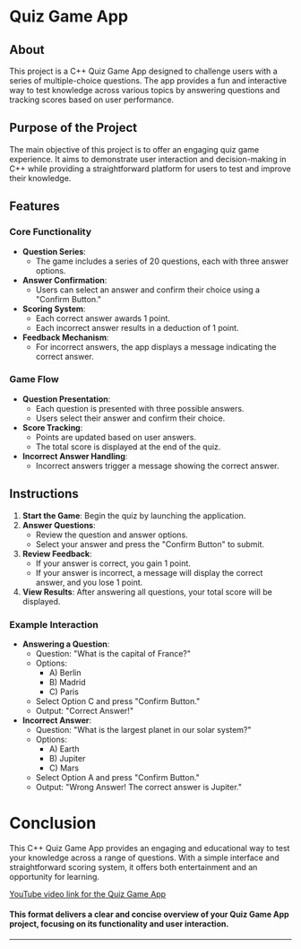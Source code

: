 # Quiz Game App

## About
This project is a C++ Quiz Game App designed to challenge users with a series of multiple-choice questions. The app provides a fun and interactive way to test knowledge across various topics by answering questions and tracking scores based on user performance.

## Purpose of the Project
The main objective of this project is to offer an engaging quiz game experience. It aims to demonstrate user interaction and decision-making in C++ while providing a straightforward platform for users to test and improve their knowledge.

## Features
### Core Functionality
- **Question Series**:
  - The game includes a series of 20 questions, each with three answer options.
- **Answer Confirmation**:
  - Users can select an answer and confirm their choice using a "Confirm Button."
- **Scoring System**:
  - Each correct answer awards 1 point.
  - Each incorrect answer results in a deduction of 1 point.
- **Feedback Mechanism**:
  - For incorrect answers, the app displays a message indicating the correct answer.

### Game Flow
- **Question Presentation**:
  - Each question is presented with three possible answers.
  - Users select their answer and confirm their choice.
- **Score Tracking**:
  - Points are updated based on user answers.
  - The total score is displayed at the end of the quiz.
- **Incorrect Answer Handling**:
  - Incorrect answers trigger a message showing the correct answer.

## Instructions
1. **Start the Game**: Begin the quiz by launching the application.
2. **Answer Questions**:
   - Review the question and answer options.
   - Select your answer and press the "Confirm Button" to submit.
3. **Review Feedback**:
   - If your answer is correct, you gain 1 point.
   - If your answer is incorrect, a message will display the correct answer, and you lose 1 point.
4. **View Results**: After answering all questions, your total score will be displayed.

### Example Interaction
- **Answering a Question**:
  - Question: "What is the capital of France?"
  - Options: 
    - A) Berlin
    - B) Madrid
    - C) Paris
  - Select Option C and press "Confirm Button."
  - Output: "Correct Answer!"
- **Incorrect Answer**:
  - Question: "What is the largest planet in our solar system?"
  - Options:
    - A) Earth
    - B) Jupiter
    - C) Mars
  - Select Option A and press "Confirm Button."
  - Output: "Wrong Answer! The correct answer is Jupiter."

# Conclusion
This C++ Quiz Game App provides an engaging and educational way to test your knowledge across a range of questions. With a simple interface and straightforward scoring system, it offers both entertainment and an opportunity for learning.

[YouTube video link for the Quiz Game App](https://youtu.be/DdCMA92CzWc?si=zGUEAxGpBppC8G4B)

#### This format delivers a clear and concise overview of your Quiz Game App project, focusing on its functionality and user interaction. 
---

